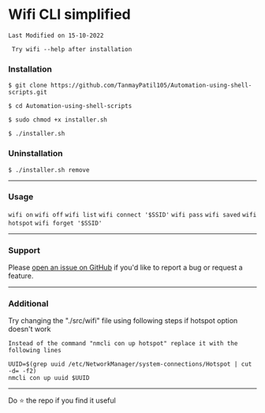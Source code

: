 # Wifi CLI simplified

```Last Modified on 15-10-2022```

``` Try wifi --help after installation```

### Installation

```
$ git clone https://github.com/TanmayPatil105/Automation-using-shell-scripts.git
```
```
$ cd Automation-using-shell-scripts
```
```
$ sudo chmod +x installer.sh
```
```
$ ./installer.sh
```
### Uninstallation

```
$ ./installer.sh remove
```
<hr/>

### Usage 

```wifi on```
```wifi off```
```wifi list```
```wifi connect '$SSID'```
```wifi pass```
```wifi saved```
```wifi hotspot```
```wifi forget '$SSID'```

<hr/>

### Support
Please [open an issue on GitHub](https://github.com/TanmayPatil105/Automation-using-shell-scripts/issues/new) if you'd like to report a bug or request a feature.

<hr/>

### Additional
Try changing the "./src/wifi" file using following steps if hotspot option doesn't work

```
Instead of the command "nmcli con up hotspot" replace it with the following lines
```
```
UUID=$(grep uuid /etc/NetworkManager/system-connections/Hotspot | cut -d= -f2)
nmcli con up uuid $UUID
```
<hr/>
Do ⭐ the repo if you find it useful
